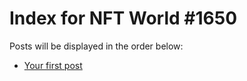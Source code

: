 # Index for NFT World #1650
Posts will be displayed in the order below:

- [Your first post](./001-first.md)

